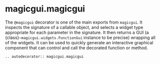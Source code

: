 # magicgui.magicgui

The `@magicgui` decorator is one of the main exports from `magicgui`. It
inspects the signature of a callable object, and selects a widget type
appropriate for each parameter in the signature.  It then returns a GUI (a
{class}`~magicgui.widgets.FunctionGui` instance to be precise) wrapping all of the widgets.  It can
be used to quickly generate an interactive graphical component that can control
and call the decorated function or method.

```{eval-rst}
.. autodecorator:: magicgui.magicgui
```
